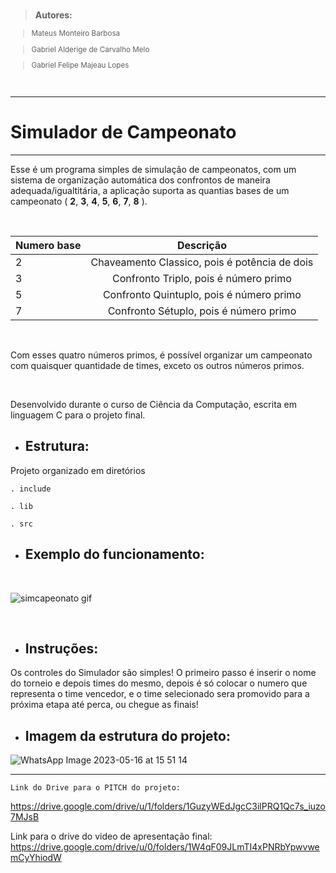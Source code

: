 <br>

> **Autores:**

<sub>
  
 > Mateus Monteiro Barbosa 
  
 > Gabriel Alderige de Carvalho Melo  
  
 > Gabriel Felipe Majeau Lopes  
  
</sub>
<br>

--------------------------------------------------------------------------------------------------------------------------------
 # Simulador de Campeonato
--------------------------------------------------------------------------------------------------------------------------------
Esse é um programa simples de simulação de campeonatos,
com um sistema de organização automática dos confrontos de
maneira adequada/igualtitária, a aplicação suporta as quantias
bases de um campeonato ( **2**, **3**, **4**, **5**, **6**, **7**, **8** ).

<br>

| Numero base | Descrição |
|:------------|:---------:|
|2|Chaveamento Classico, pois é potência de dois|
|3|Confronto Triplo, pois é número primo|
|5|Confronto Quintuplo, pois é número primo|
|7|Confronto Sétuplo, pois é número primo|

<br> 

Com esses quatro números primos, é possível organizar um
campeonato com quaisquer quantidade de times, exceto os outros
números primos.

<br>

Desenvolvido durante o curso de Ciência da Computação,
escrita em linguagem C para o projeto final.

+ ## Estrutura:

Projeto organizado em diretórios

` . include `

` . lib `

` . src `



+ ## Exemplo do funcionamento:

<br>

![simcapeonato gif](https://github.com/gabmajeau/Simulador-de-Campeonato/assets/127263958/a34739c9-a232-451e-b8dd-40593878906f)

<br>





+ ## Instruções:

Os controles do Simulador são simples! O primeiro passo é inserir o nome do torneio e 
depois times do mesmo, depois é só colocar o numero que representa o time vencedor, e 
o time selecionado sera promovido para a próxima etapa até perca, ou chegue as finais!


+ ## Imagem da estrutura do projeto:



![WhatsApp Image 2023-05-16 at 15 51 14](https://github.com/gabmajeau/Simulador-de-Campeonato/assets/127263958/50600368-8ffe-4899-b47b-3e0a3b051006)

--------------------------------------------------------------------------------------------------------------------------------
` Link do Drive para o PITCH do projeto: `

https://drive.google.com/drive/u/1/folders/1GuzyWEdJgcC3ilPRQ1Qc7s_iuzo7MJsB

Link para o drive do video de apresentação final:
https://drive.google.com/drive/u/0/folders/1W4qF09JLmTI4xPNRbYpwvwemCyYhiodW


